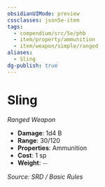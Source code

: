```yaml
---
obsidianUIMode: preview
cssclasses: json5e-item
tags:
  - compendium/src/5e/phb
  - item/property/ammunition
  - item/weapon/simple/ranged
aliases:
  - Sling
dg-publish: true
---
```

# Sling
*Ranged Weapon*  

- **Damage**: 1d4 B
- **Range**: 30/120
- **Properties**: Ammunition
- **Cost**: 1 sp
- **Weight**: ⏤

*Source: SRD / Basic Rules*